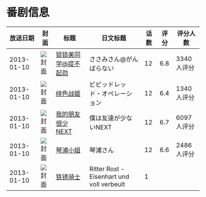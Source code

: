 # 番剧信息

|放送日期|封面|标题|日文标题|话数|评分|评分人数|
|---|---|---|---|---|---|---|
|2013-01-10|![封面](https://lain.bgm.tv/pic/cover/c/e3/03/29074_zdSts.jpg)|[锁锁美同学@提不起劲](https://bangumi.tv/subject/29074)|ささみさん@がんばらない|12|6.8|3340人评分|
|2013-01-10|![封面](https://lain.bgm.tv/pic/cover/c/9e/96/41245_RIK57.jpg)|[绯色战姬](https://bangumi.tv/subject/41245)|ビビッドレッド・オペレーション|12|6.4|1340人评分|
|2013-01-10|![封面](https://lain.bgm.tv/pic/cover/c/1e/5f/46011_XH74c.jpg)|[我的朋友很少NEXT](https://bangumi.tv/subject/46011)|僕は友達が少ないNEXT|12|6.7|6097人评分|
|2013-01-10|![封面](https://lain.bgm.tv/pic/cover/c/e5/0d/48034_eD6G8.jpg)|[琴浦小姐](https://bangumi.tv/subject/48034)|琴浦さん|12|6.6|2486人评分|
|2013-01-10|![封面](https://lain.bgm.tv/pic/cover/c/1a/03/439572_700Rj.jpg)|[铁锈骑士](https://bangumi.tv/subject/439572)|Ritter Rost - Eisenhart und voll verbeult|1|||
